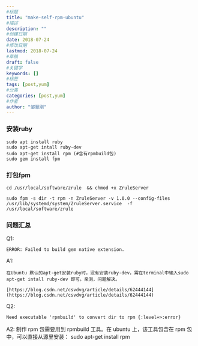 ```yaml
---
#标题
title: "make-self-rpm-ubuntu"
#描述
description: ""
#创建日期
date: 2018-07-24
#修改日期
lastmod: 2018-07-24
#草稿
draft: false
#关键字
keywords: []
#标签
tags: [post,yum]
#分类
categories: [post,yum]
#作者
author: "邹慧刚"
---
```

### 安装ruby

	sudo apt install ruby
	sudo apt-get intall ruby-dev
	sudo apt-get install rpm (#含有rpmbuild包)
	sudo gem install fpm
	


### 打包fpm

	cd /usr/local/software/zrule  && chmod +x ZruleServer

	sudo fpm -s dir -t rpm -n ZruleServer -v 1.0.0 --config-files  /usr/lib/systemd/system/ZruleServer.service  -f /usr/local/software/zrule

### 问题汇总

Q1:

	ERROR: Failed to build gem native extension.

A1:

	在Ubuntu 默认的apt-get安装ruby时，没有安装ruby-dev，需在terminal中输入sudo apt-get intall ruby-dev 即可。亲测，问题解决。

	[https://blog.csdn.net/csvdvg/article/details/62444144](https://blog.csdn.net/csvdvg/article/details/62444144)


Q2:

	Need executable 'rpmbuild' to convert dir to rpm {:level=>:error}

A2:
	制作 rpm 包需要用到 rpmbuild 工具。在 ubuntu 上，该工具包含在 rpm 包中，可以直接从源里安装：
	sudo apt-get install rpm
	